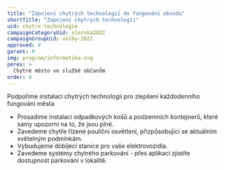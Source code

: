 ```yaml
---
title: "Zapojení chytrých technologií do fungování obvodu"
shortTitle: "Zapojení chytrých technologií"
uid: chytre-technologie
campaignCategoryUid: slezska2022
campaignGroupUid: volby-2022
approved: #
garant: # 
img: program/informatika.svg
perex: >
  Chytré město ve službě občanům
order: 4
---
```


Podpoříme instalaci chytrých technologií pro zlepšení každodenního fungování města

- Prosadíme instalaci odpadkových košů a podzemních kontejnerů, které samy upozorní na to, že jsou plné. 
- Zavedeme chytře řízené pouliční osvětlení, přizpůsobující se aktuálním světelným podmínkám. 
- Vybudujeme dobíjecí stanice pro vaše elektrovozidla.
- Zavedeme systémy chytrého parkování - přes aplikaci zjistíte dostupnost parkování v lokalitě.

